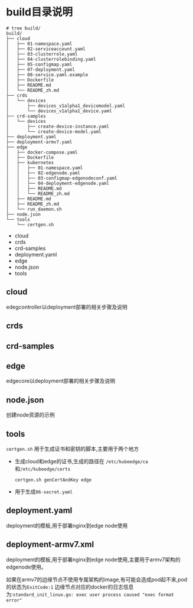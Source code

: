 # build目录说明

```
# tree build/
build/
├── cloud
│   ├── 01-namespace.yaml
│   ├── 02-serviceaccount.yaml
│   ├── 03-clusterrole.yaml
│   ├── 04-clusterrolebinding.yaml
│   ├── 05-configmap.yaml
│   ├── 07-deployment.yaml
│   ├── 08-service.yaml.example
│   ├── Dockerfile
│   ├── README.md
│   └── README_zh.md
├── crds
│   └── devices
│       ├── devices_v1alpha1_devicemodel.yaml
│       └── devices_v1alpha1_device.yaml
├── crd-samples
│   └── devices
│       ├── create-device-instance.yaml
│       └── create-device-model.yaml
├── deployment.yaml
├── deployment-armv7.yaml
├── edge
│   ├── docker-compose.yaml
│   ├── Dockerfile
│   ├── kubernetes
│   │   ├── 01-namespace.yaml
│   │   ├── 02-edgenode.yaml
│   │   ├── 03-configmap-edgenodeconf.yaml
│   │   ├── 04-deployment-edgenode.yaml
│   │   ├── README.md
│   │   └── README_zh.md
│   ├── README.md
│   ├── README_zh.md
│   └── run_daemon.sh
├── node.json
└── tools
    └── certgen.sh
```

- cloud
- crds
- crd-samples
- deployment.yaml
- edge
- node.json
- tools

## cloud
edegcontroller以deployment部署的相关步骤及说明

## crds

## crd-samples

## edge
edgecore以deployment部署的相关步骤及说明

## node.json
创建node资源的示例

## tools
`certgen.sh` 用于生成证书和密钥的脚本,主要用于两个地方
- 生成cloud和edge的证书,生成的路径在 `/etc/kubeedge/ca`和`/etc/kubeedge/certs`
  ```
  certgen.sh genCertAndKey edge
  ```
- 用于生成`06-secret.yaml`

## deployment.yaml
deployment的模板,用于部署nginx到edge node使用

## deployment-armv7.xml
deployment的模板,用于部署nginx到edge node使用,主要用于armv7架构的edgenode使用。

如果在armv7的边缘节点不使用专属架构的image,有可能会造成pod起不来,pod的状态为`ExitCode:1`
边缘节点对应的docker的日志信息为:`standard_init_linux.go: exec user process caused "exec format error"`
